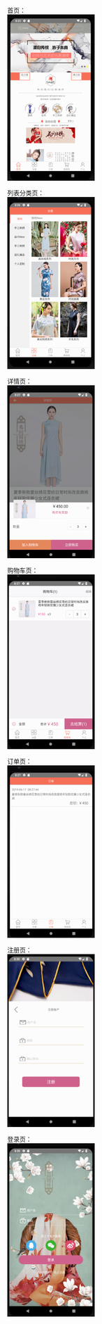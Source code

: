 首页：  
![image](https://github.com/ITRiderLai/FlowerShop/blob/master/images/f1.png)  

列表分类页：  
![image](https://github.com/ITRiderLai/FlowerShop/blob/master/images/f3.png)  

详情页：  
![image](https://github.com/ITRiderLai/FlowerShop/blob/master/images/f4.png)  

购物车页：  
![image](https://github.com/ITRiderLai/FlowerShop/blob/master/images/f5.png)  

订单页：  
![image](https://github.com/ITRiderLai/FlowerShop/blob/master/images/f6.png)  

注册页：  
![image](https://github.com/ITRiderLai/FlowerShop/blob/master/images/f7.png)  

登录页：  
![image](https://github.com/ITRiderLai/FlowerShop/blob/master/images/f8.png)  
